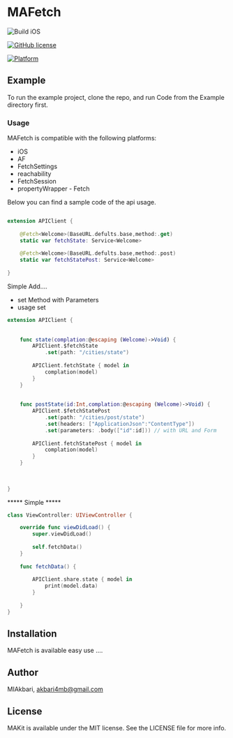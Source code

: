 # MAFetch

![Build iOS](https://github.com/chicio/ID3TagEditor/workflows/Build%20iOS/badge.svg)

[![GitHub license](https://img.shields.io/badge/license-MIT-blue.svg)](https://raw.githubusercontent.com/chicio/ID3TagEditor/master/LICENSE.md)

[![Platform](https://img.shields.io/cocoapods/p/MAKit.svg?style=flat)](https://cocoapods.org/pods/MAKit)


## Example

To run the example project, clone the repo, and run Code from the Example directory first.

### Usage

MAFetch is compatible with the following platforms:

* iOS
* AF
* FetchSettings
* reachability
* FetchSession
* propertyWrapper - Fetch

Below you can find a sample code of the api usage.

```swift

extension APIClient {
    
    @Fetch<Welcome>(BaseURL.defults.base,method:.get)
    static var fetchState: Service<Welcome>
    
    @Fetch<Welcome>(BaseURL.defults.base,method:.post)
    static var fetchStatePost: Service<Welcome>
    
}

```
Simple Add....
* set Method with Parameters
* usage set

```swift
extension APIClient {
    
    
    func state(complation:@escaping (Welcome)->Void) {
        APIClient.$fetchState
            .set(path: "/cities/state")
        
        APIClient.fetchState { model in
            complation(model)
        }
    }
    
    
    func postState(id:Int,complation:@escaping (Welcome)->Void) {
        APIClient.$fetchStatePost
            .set(path: "/cities/post/state")
            .set(headers: ["ApplicationJson":"ContentType"])
            .set(parameters: .body(["id":id])) // with URL and Form
        
        APIClient.fetchStatePost { model in
            complation(model)
        }
    }
    
   
    
}
```
***** Simple *****

```swift
class ViewController: UIViewController {

    override func viewDidLoad() {
        super.viewDidLoad()
        
        self.fetchData()
    }
      
    func fetchData() {
        
        APIClient.share.state { model in
            print(model.data)
        }
        
    }   
}

```




## Installation

MAFetch is available easy use ....

## Author

MIAkbari, akbari4mb@gmail.com

## License

MAKit is available under the MIT license. See the LICENSE file for more info.
